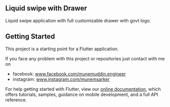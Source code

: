 ## Liquid swipe with Drawer

Liquid swipe application with full customizable drawer with govt logo.

## Getting Started

This project is a starting point for a Flutter application.


If you face any problem with this project or repositories just contact with me on 
- facebook: www.facebook.com/munemuddin.engineer
- instagram: www.instagram.com/munemsarker

For help getting started with Flutter, view our
[online documentation](https://flutter.dev/docs), which offers tutorials,
samples, guidance on mobile development, and a full API reference.
